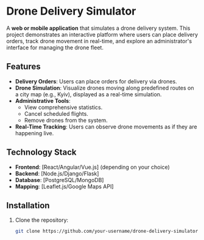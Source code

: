 # Drone Delivery Simulator

A **web or mobile application** that simulates a drone delivery system. This project demonstrates an interactive platform where users can place delivery orders, track drone movement in real-time, and explore an administrator's interface for managing the drone fleet.

## Features

- **Delivery Orders**: Users can place orders for delivery via drones.
- **Drone Simulation**: Visualize drones moving along predefined routes on a city map (e.g., Kyiv), displayed as a real-time simulation.
- **Administrative Tools**:
  - View comprehensive statistics.
  - Cancel scheduled flights.
  - Remove drones from the system.
- **Real-Time Tracking**: Users can observe drone movements as if they are happening live.

## Technology Stack

- **Frontend**: [React/Angular/Vue.js] (depending on your choice)
- **Backend**: [Node.js/Django/Flask]
- **Database**: [PostgreSQL/MongoDB]
- **Mapping**: [Leaflet.js/Google Maps API]

## Installation

1. Clone the repository:
   ```bash
   git clone https://github.com/your-username/drone-delivery-simulator.git
   ```
